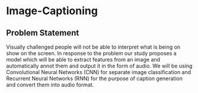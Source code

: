 # Image-Captioning

## Problem Statement

Visually challenged people will not be able to interpret what is being on show on the screen. In response to the problem our study proposes a model which will be able to extract features from an image and automatically annot them and output it in the form of audio. We will be using Convolutional Neural Networks (CNN) for separate image classification and Recurrent Neural Networks (RNN) for the purpose of caption generation and convert them into audio format.

